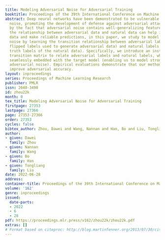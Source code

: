 ```yaml
---
title: Modeling Adversarial Noise for Adversarial Training
booktitle: Proceedings of the 39th International Conference on Machine Learning
abstract: Deep neural networks have been demonstrated to be vulnerable to adversarial
  noise, promoting the development of defense against adversarial attacks. Motivated
  by the fact that adversarial noise contains well-generalizing features and that
  the relationship between adversarial data and natural data can help infer natural
  data and make reliable predictions, in this paper, we study to model adversarial
  noise by learning the transition relationship between adversarial labels (i.e. the
  flipped labels used to generate adversarial data) and natural labels (i.e. the ground
  truth labels of the natural data). Specifically, we introduce an instance-dependent
  transition matrix to relate adversarial labels and natural labels, which can be
  seamlessly embedded with the target model (enabling us to model stronger adaptive
  adversarial noise). Empirical evaluations demonstrate that our method could effectively
  improve adversarial accuracy.
layout: inproceedings
series: Proceedings of Machine Learning Research
publisher: PMLR
issn: 2640-3498
id: zhou22k
month: 0
tex_title: Modeling Adversarial Noise for Adversarial Training
firstpage: 27353
lastpage: 27366
page: 27353-27366
order: 27353
cycles: false
bibtex_author: Zhou, Dawei and Wang, Nannan and Han, Bo and Liu, Tongliang
author:
- given: Dawei
  family: Zhou
- given: Nannan
  family: Wang
- given: Bo
  family: Han
- given: Tongliang
  family: Liu
date: 2022-06-28
address:
container-title: Proceedings of the 39th International Conference on Machine Learning
volume: '162'
genre: inproceedings
issued:
  date-parts:
  - 2022
  - 6
  - 28
pdf: https://proceedings.mlr.press/v162/zhou22k/zhou22k.pdf
extras: []
# Format based on citeproc: http://blog.martinfenner.org/2013/07/30/citeproc-yaml-for-bibliographies/
---
```

